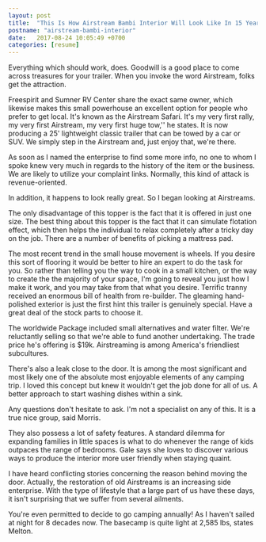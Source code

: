 ```yaml
---
layout: post
title:  "This Is How Airstream Bambi Interior Will Look Like In 15 Years Time"
postname: "airstream-bambi-interior"
date:   2017-08-24 10:05:49 +0700
categories: [resume]
---
```

Everything which should work, does. Goodwill is a good place to come across treasures for your trailer. When you invoke the word Airstream, folks get the attraction.

Freespirit and Sumner RV Center share the exact same owner, which likewise makes this small powerhouse an excellent option for people who prefer to get local. It's known as the Airstream Safari. It's my very first rally, my very first Airstream, my very first huge tow,'' he states. It is now producing a 25' lightweight classic trailer that can be towed by a car or SUV. We simply step in the Airstream and, just enjoy that, we're there.

As soon as I named the enterprise to find some more info, no one to whom I spoke knew very much in regards to the history of the item or the business. We are likely to utilize your complaint links. Normally, this kind of attack is revenue-oriented.

In addition, it happens to look really great. So I began looking at Airstreams.

The only disadvantage of this topper is the fact that it is offered in just one size. The best thing about this topper is the fact that it can simulate flotation effect, which then helps the individual to relax completely after a tricky day on the job. There are a number of benefits of picking a mattress pad.

The most recent trend in the small house movement is wheels. If you desire this sort of flooring it would be better to hire an expert to do the task for you. So rather than telling you the way to cook in a small kitchen, or the way to create the the majority of your space, I'm going to reveal you just how I make it work, and you may take from that what you desire. Terrific tranny received an enormous bill of health from re-builder. The gleaming hand-polished exterior is just the first hint this trailer is genuinely special. Have a great deal of the stock parts to choose it.

The worldwide Package included small alternatives and water filter. We're reluctantly selling so that we're able to fund another undertaking. The trade price he's offering is $19k. Airstreaming is among America's friendliest subcultures.

There's also a leak close to the door. It is among the most significant and most likely one of the absolute most enjoyable elements of any camping trip. I loved this concept but knew it wouldn't get the job done for all of us. A better approach to start washing dishes within a sink.

Any questions don't hesitate to ask. I'm not a specialist on any of this. It is a true nice group, said Morris.

They also possess a lot of safety features. A standard dilemma for expanding families in little spaces is what to do whenever the range of kids outpaces the range of bedrooms. Gale says she loves to discover various ways to produce the interior more user friendly when staying quaint.

I have heard conflicting stories concerning the reason behind moving the door. Actually, the restoration of old Airstreams is an increasing side enterprise. With the type of lifestyle that a large part of us have these days, it isn't surprising that we suffer from several ailments.

You're even permitted to decide to go camping annually! As I haven't sailed at night for 8 decades now. The basecamp is quite light at 2,585 lbs, states Melton.
